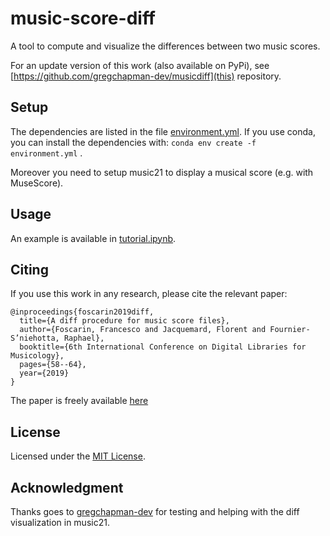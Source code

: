 # music-score-diff
A tool to compute and visualize the differences between two music scores.

For an update version of this work (also available on PyPi), see [https://github.com/gregchapman-dev/musicdiff](this) repository.

<!-- The supported differences are:

1. Bar level:
- "insbar": bar insertion 
- "delbar": bar deletion
2. Voice level:
- "insvoice": voice insertion
- "delvoice": voice deletion
3. General-note level:
- "insnote" : general-note insertion
- "delnote" : general-note deletion
- "subhead" : head substitution (e.g. a white note becoming a black note)
4. Pitch level:
- "inspitch" : pitch insetion (e.g. a 2-note chord that become a 3-note chord)
- "delpitch" : pitch deletion
- "subpitchnam" : substitution of the pitch name (e.g. a G3 that become a F3)
- "insaccidental" : accidental insertion
- "delaccidental" : accidental deletion
- "subaccidental" : accidental substitution
- "insdot" : dot insertion
- "deldot" : dot deletion
- "instie" : tie insertion
- "deltie": tie deletion
5. Beam level:
- "insbeam" : beam insertion
- "delbeam" : beam deletion
- "subbeam" : beam substitution (e.g. a "continue" beam with a "end" beam) 
6. Tuplet level: 
- "instuplet" : tuplet insertion
- "deltuplet" : tuplet deletion
- "subtuplet" : tuplet substitution (e.g. a "continue" tuplet with a "end" beam)  -->

## Setup

The dependencies are listed in the file [environment.yml](environment.yml).
If you use conda, you can install the dependencies with: `conda env create -f environment.yml` .

Moreover you need to setup music21 to display a musical score (e.g. with MuseScore).

## Usage
An example is available in [tutorial.ipynb](tutorial.ipynb).

## Citing
If you use this work in any research, please cite the relevant paper:

```
@inproceedings{foscarin2019diff,
  title={A diff procedure for music score files},
  author={Foscarin, Francesco and Jacquemard, Florent and Fournier-S’niehotta, Raphael},
  booktitle={6th International Conference on Digital Libraries for Musicology},
  pages={58--64},
  year={2019}
}
```

The paper is freely available [here](https://hal.inria.fr/hal-02267454v2/document)

## License
Licensed under the [MIT License](LICENSE).


## Acknowledgment
Thanks goes to [gregchapman-dev](https://github.com/gregchapman-dev) for testing and helping with the diff visualization in music21.
